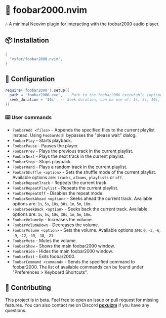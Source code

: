 # 🧩 foobar2000.nvim

🎶 A minimal Neovim plugin for interacting with the foobar2000 audio player.

## 📦 Installation
```lua
{
  'vyfor/foobar2000.nvim',
}
```

## 🔧 Configuration
```lua
require('foobar2000').setup({
  path = 'foobar2000.exe', -- Path to the foobar2000 executable (optional)
  seek_duration = '30s', -- Seek duration, can be one of: 1s, 5s, 10s, 30s, 1m, 5m, 10m
})
```

### ⌨️ User commands
- `FoobarAdd <files>` - Appends the specified files to the current playlist instead. Using `FoobarAdd!` bypasses the "please wait" dialog.
- `FoobarPlay` - Starts playback.
- `FoobarPause` - Pauses the player.
- `FoobarPrev` - Plays the previous track in the current playlist.
- `FoobarNext` - Plays the next track in the current playlist.
- `FoobarStop` - Stops playback.
- `FoobarRand` - Plays a random track in the current playlist.
- `FoobarShuffle <option>` - Sets the shuffle mode of the current playlist. Available options are: `tracks`, `albums`, `playlists` or `off`.
- `FoobarRepeatTrack` - Repeats the current track.
- `FoobarRepeatPlaylist` - Repeats the current playlist.
- `FoobarRepeatOff` - Disables the repeat mode.
- `FoobarSeekAhead <option>` - Seeks ahead the current track. Available options are: `1s`, `5s`, `10s`, `30s`, `1m`, `5m`, `10m`.
- `FoobarSeekBack <option>` - Seeks back the current track. Available options are: `1s`, `5s`, `10s`, `30s`, `1m`, `5m`, `10m`.
- `FoobarVolumeUp` - Increases the volume.
- `FoobarVolumeDown` - Decreases the volume.
- `FoobarVolume <option>` - Sets the volume. Available options are: `0`, `-3`, `-6`, `-9`, `-12`, `-15`, `-18`, `-21`
- `FoobarMute` - Mutes the volume.
- `FoobarShow` - Shows the main foobar2000 window.
- `FoobarHide` - Hides the main foobar2000 window.
- `FoobarExit` - Exits foobar2000.
- `FoobarCommand <command>` - Sends the specified command to foobar2000. The list of available commands can be found under "Preferences > Keyboard Shortcuts".

## 🌱 Contributing
This project is in beta. Feel free to open an issue or pull request for missing features. You can also contact me on Discord **[poxuizm](https://discord.com/users/446729269872427018)** if you have any questions.
